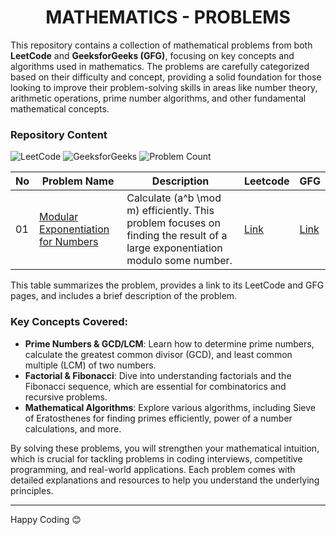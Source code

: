 <h1 align='center'>MATHEMATICS - PROBLEMS</h1>

This repository contains a collection of mathematical problems from both **LeetCode** and **GeeksforGeeks (GFG)**, focusing on key concepts and algorithms used in mathematics. The problems are carefully categorized based on their difficulty and concept, providing a solid foundation for those looking to improve their problem-solving skills in areas like number theory, arithmetic operations, prime number algorithms, and other fundamental mathematical concepts.

### Repository Content

<p>
<img src="https://img.shields.io/badge/problems%20count-01-orange?logo=leetcode" alt="LeetCode">
<img src="https://img.shields.io/badge/problems%20count-01-darkgreen?logo=geeksforGeeks" alt="GeeksforGeeks">
<img src="https://img.shields.io/badge/total%20problems%20count-01-blue" alt="Problem Count"> 
</p>

| No  | Problem Name                      | Description                               | Leetcode | GFG |
|-----|------------------------------------|-------------------------------------------|----------|-----|
| 01  | [Modular Exponentiation for Numbers](https://github.com/JawadSher/DSA-LeetCode-GFG-Problems-Repository/tree/main/10%20-%20Mathematics%20Problems/01%20-%20Modular%20Exponentitation%20for%20Numbers) | Calculate \(a^b \mod m\) efficiently. This problem focuses on finding the result of a large exponentiation modulo some number. | [Link](https://leetcode.com/problems/powx-n/) | [Link](https://www.geeksforgeeks.org/modular-exponentiation/) |

This table summarizes the problem, provides a link to its LeetCode and GFG pages, and includes a brief description of the problem.

### Key Concepts Covered:
- **Prime Numbers & GCD/LCM**: Learn how to determine prime numbers, calculate the greatest common divisor (GCD), and least common multiple (LCM) of two numbers.
- **Factorial & Fibonacci**: Dive into understanding factorials and the Fibonacci sequence, which are essential for combinatorics and recursive problems.
- **Mathematical Algorithms**: Explore various algorithms, including Sieve of Eratosthenes for finding primes efficiently, power of a number calculations, and more.

By solving these problems, you will strengthen your mathematical intuition, which is crucial for tackling problems in coding interviews, competitive programming, and real-world applications. Each problem comes with detailed explanations and resources to help you understand the underlying principles.

--- 
Happy Coding 😊
